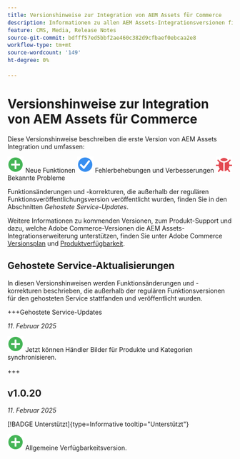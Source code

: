 ```yaml
---
title: Versionshinweise zur Integration von AEM Assets für Commerce
description: Informationen zu allen AEM Assets-Integrationsversionen finden Sie in den Versionshinweisen .
feature: CMS, Media, Release Notes
source-git-commit: bdfff57ed5bbf2ae460c382d9cfbaef0ebcaa2e8
workflow-type: tm+mt
source-wordcount: '149'
ht-degree: 0%

---
```



# Versionshinweise zur Integration von AEM Assets für Commerce

Diese Versionshinweise beschreiben die erste Version von AEM Assets Integration und umfassen:

![Neu](../assets/new.svg) Neue Funktionen
![Problem behoben](../assets/fix.svg) Fehlerbehebungen und Verbesserungen
![Bekanntes Problem](../assets/bug.svg) Bekannte Probleme

Funktionsänderungen und -korrekturen, die außerhalb der regulären Funktionsveröffentlichungsversion veröffentlicht wurden, finden Sie in den Abschnitten _Gehostete Service-Updates_.

Weitere Informationen zu kommenden Versionen, zum Produkt-Support und dazu, welche Adobe Commerce-Versionen die AEM Assets-Integrationserweiterung unterstützen, finden Sie unter Adobe Commerce [Versionsplan](https://experienceleague.adobe.com/en/docs/commerce-operations/release/planning/schedule) und [Produktverfügbarkeit](https://experienceleague.adobe.com/en/docs/commerce-operations/release/product-availability).

## Gehostete Service-Aktualisierungen

In diesen Versionshinweisen werden Funktionsänderungen und -korrekturen beschrieben, die außerhalb der regulären Funktionsversionen für den gehosteten Service stattfanden und veröffentlicht wurden.

+++Gehostete Service-Updates

_11. Februar 2025_

![Neues Problem](../assets/new.svg) Jetzt können Händler Bilder für Produkte und Kategorien synchronisieren.

+++

## v1.0.20

_11. Februar 2025_

[!BADGE Unterstützt]{type=Informative tooltip="Unterstützt"}

![Neu](../assets/new.svg) Allgemeine Verfügbarkeitsversion.
